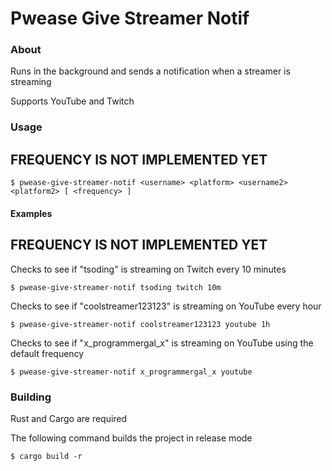 # Pwease Give Streamer Notif

### About
Runs in the background and sends a notification when a streamer is streaming

Supports YouTube and Twitch

### Usage
## FREQUENCY IS NOT IMPLEMENTED YET
```console
$ pwease-give-streamer-notif <username> <platform> <username2> <platform2> [ <frequency> ]
```
#### Examples
## FREQUENCY IS NOT IMPLEMENTED YET
Checks to see if "tsoding" is streaming on Twitch every 10 minutes
```console
$ pwease-give-streamer-notif tsoding twitch 10m
```
Checks to see if "coolstreamer123123" is streaming on YouTube every hour
```console
$ pwease-give-streamer-notif coolstreamer123123 youtube 1h
```
Checks to see if "x_programmergal_x" is streaming on YouTube using the default frequency
```console
$ pwease-give-streamer-notif x_programmergal_x youtube
```

### Building
Rust and Cargo are required

The following command builds the project in release mode
```console
$ cargo build -r
```
